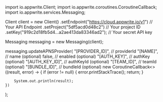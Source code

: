 import io.appwrite.Client;
import io.appwrite.coroutines.CoroutineCallback;
import io.appwrite.services.Messaging;

Client client = new Client()
    .setEndpoint("https://cloud.appwrite.io/v1") // Your API Endpoint
    .setProject("5df5acd0d48c2") // Your project ID
    .setKey("919c2d18fb5d4...a2ae413da83346ad2"); // Your secret API key

Messaging messaging = new Messaging(client);

messaging.updateAPNSProvider(
    "[PROVIDER_ID]", // providerId
    "[NAME]", // name (optional)
    false, // enabled (optional)
    "[AUTH_KEY]", // authKey (optional)
    "[AUTH_KEY_ID]", // authKeyId (optional)
    "[TEAM_ID]", // teamId (optional)
    "[BUNDLE_ID]", // bundleId (optional)
    new CoroutineCallback<>((result, error) -> {
        if (error != null) {
            error.printStackTrace();
            return;
        }

        System.out.println(result);
    })
);

